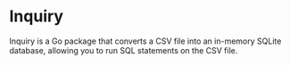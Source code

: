 # Inquiry

Inquiry is a Go package that converts a CSV file into an in-memory SQLite database, allowing you to run SQL statements on the CSV file.
